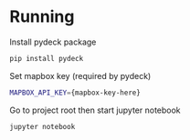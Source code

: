 # Running

Install pydeck package

```sh
pip install pydeck
```

Set mapbox key (required by pydeck)

```sh
MAPBOX_API_KEY={mapbox-key-here}
```

Go to project root then start jupyter notebook

```sh
jupyter notebook
```
